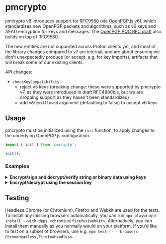 # pmcrypto

pmcrypto v8 introduces support for [RFC9580](https://datatracker.ietf.org/doc/rfc9580/) (via [OpenPGP.js v6](https://github.com/openpgpjs/openpgpjs/releases/tag/v6.0.0)), which standardizes new OpenPGP packets and algorithms, such as v6 keys and AEAD encryption for keys and messages. The [OpenPGP PQC RFC draft](https://datatracker.ietf.org/doc/draft-ietf-openpgp-pqc/) also builds on top of RFC9580.

The new entities are not supported across Proton clients yet, and most of the library changes compared to v7 are internal, and are about ensuring we don't unexpectedly produce (or accept, e.g. for key imports), artifacts that will break some of our existing clients.

API changes:

- `checkKeyCompatibility`:
  - reject v5 keys (breaking change: these were supported by pmcrypto v7, as they were introduced in draft RFC4880bis, but we are dropping support as they haven't been standardized)
  - add `v6KeysAllowed` argument (defaulting to false) to accept v6 keys


## Usage
pmcrypto must be initialized using the `init` function, to apply changes to the underlying OpenPGP.js configuration.

```js
import { init } from 'pmcrypto';

init();
```

### Examples
<details>
<summary><b>Encrypt/sign and decrypt/verify string or binary data using keys</b></summary>

#### Encrypt/sign and decrypt/verify string or binary data using keys

To parse and decrypt the keys
```js
const recipientPublicKey = await readKey({ armoredKey: '...' }); // or `binaryKey`
const senderPrivateKey = await decryptKey({
  privateKey: await readPrivateKey({ armoredKey: '...' }),
  passphrase: 'personal key passphrase'
});
```
To encrypt and sign:
```js
const { 
  message: armoredMessage,
  encryptedSignature: armoredEncryptedSignature
} = await encryptMessage({
  textData: 'text data to encrypt', // or `binaryData` for Uint8Arrays
  encryptionKeys: recipientPublicKey, // and/or `passwords`
  signingKeys: senderPrivateKey,
  detached: true,
  format: 'armored' // or 'binary' to output a binary message and signature
});

// share `armoredMessage`
```
To decrypt and verify (non-streamed input):
```js
// load the required keys
const senderPublicKey = await readKey(...);
const recipientPrivateKey = await decryptKey(...);

const { data: decryptedData, verified } = await decryptMessage({
  message: await readMessage({ armoredMessage }), // or `binaryMessage`
  encryptedSignature: await readMessage({ armoredMessage: armoredEncryptedSignature })
  decryptionKeys: recipientPrivateKey // and/or 'passwords'
  verificationKeys: senderPublicKey
});
```

**For streamed inputs:**
to encrypt (and/or sign), pass the stream to `textData` or `binaryData` based on the streamed data type. Similarly, to decrypt and verify, the input options are the same as the non-streaming case. However, if `armoredMessage` (or `binaryMessage`) is a stream, the decryption result needs to be handled differently:
```js
// explicitly loading stream polyfills for legacy browsers is required since v7.2.2
if (!globalThis.TransformStream) {
  await import('web-streams-polyfill/es6');
}

const { data: dataStream, verified: verifiedPromise } = await decryptMessage({
  message: await readMessage({ armoredMessage: streamedArmoredMessage }),
  ... // other options
});

// you need to read `dataStream` before resolving `verifiedPromise`, even if you do not need the decrypted data
const decryptedData = await readToEnd(dataStream);
const verificationStatus = await verified;
```
</details>

<details>
<summary><b>Encrypt/decrypt using the session key</b></summary>

#### Encrypt/decrypt using the session key directly
In v6, `encryptMessage` would return the generated session key if `options.returnSessionKey: true` was given. This option is no longer supported. Instead:
```js
// First generate the session key
const sessionKey = await generateSessionKey({ recipientKeys: recipientPublicKey });

// Then encrypt the data with it
const { message: armoredMessage } = await encryptMessage({
  textData: 'text data to encrypt', // or `binaryData` for Uint8Arrays
  sessionKey,
  encryptionKeys: recipientPublicKey, // and/or `passwords`, used to encrypt the session key
  signingKeys: senderPrivateKey,
});
```

To decrypt, you can again provide the session key directly:
```js

// Then encrypt the data with it
const { data } = await decryptMessage({
  message: await readMessage({ armoredMessage }),
  sessionKeys: sessionKey,
  verificationKeys: senderPublicKey,
});
```
You can also encrypt the session key on its own:
```js
const armoredEncryptedSessionKey = await encryptSessionKey({
  sessionKey,
  encryptionKeys, // and/or passwords
  format: 'armored'
});

// And decrypt it with:
const sessionKey = await decryptSessionKey({
  message: await readMessage({ armoredMessage: armoredEncryptedSessionKey }),
  decryptionsKeys // and/or passwords
});

```
</details>

## Testing
Headless Chrome (or Chromium), Firefox and Webkit are used for the tests.
To install any missing browsers automatically, you can run `npx playwright install --with-deps <chromium|firefox|webkit>`. Alternatively, you can install them manually as you normally would on your platform.
If you'd like to test on a subset of browsers, use e.g. `npm test -- --browsers ChromeHeadless,FirefoxHeadless`.


